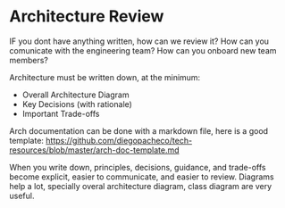 # Architecture Review

IF you dont have anything written, how can we review it? How can you comunicate with the engineering team? How can you onboard new team members?

Architecture must be written down, at the minimum:
* Overall Architecture Diagram
* Key Decisions (with rationale)
* Important Trade-offs

Arch documentation can be done with a markdown file, here is a good template: https://github.com/diegopacheco/tech-resources/blob/master/arch-doc-template.md

When you write down, principles, decisions, guidance, and trade-offs become explicit, easier to communicate, and easier to review. Diagrams help a lot, specially overal architecture diagram, class diagram are very useful. 